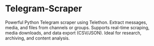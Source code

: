 # Telegram-Scraper
Powerful Python Telegram scraper using Telethon. Extract messages, media, and files from channels or groups. Supports real-time scraping, media downloads, and data export (CSV/JSON). Ideal for research, archiving, and content analysis.
